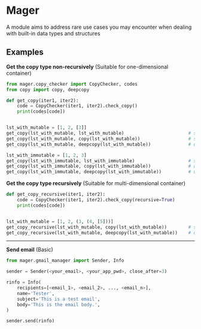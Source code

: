 # Mager
A module aims to address rare use cases you may encounter when dealing with built-in data types and structures

## Examples

**Get the copy type non-recursively** (Suitable for one-dimensional container)
```py
from mager.copy_checker import CopyChecker, codes
from copy import copy, deepcopy

def get_copy(iter1, iter2):
    code = CopyChecker(iter1, iter2).check_copy()
    print(codes[code])


lst_with_mutable = [1, 2, [3]]
get_copy(lst_with_mutable, lst_with_mutable)                        # same ref
get_copy(lst_with_mutable, copy(lst_with_mutable))                  # shallow
get_copy(lst_with_mutable, deepcopy(lst_with_mutable))              # deep

lst_with_immutable = [1, 2, 3]
get_copy(lst_with_immutable, lst_with_immutable)                    # same ref
get_copy(lst_with_immutable, copy(lst_with_immutable))              # unidentifiable
get_copy(lst_with_immutable, deepcopy(lst_with_immutable))          # unidentifiable
```

**Get the copy type recursively** (Suitable for multi-dimensional container)
```py
def get_copy_recursive(iter1, iter2):
    code = CopyChecker(iter1, iter2).check_copy(recursive=True)
    print(codes[code])


lst_with_mutable = [1, 2, (3, (4, [5]))]
get_copy_recursive(lst_with_mutable, copy(lst_with_mutable))        # shallow
get_copy_recursive(lst_with_mutable, deepcopy(lst_with_mutable))    # deep
```

---

**Send email** (Basic)
```py
from mager.gmail_manager import Sender, Info

sender = Sender(<your_email>, <your_app_pwd>, close_after=3)

rinfo = Info(
    recipients=[<email_1>, <email_2>, ..., <email_n>],
    name='Tester',
    subject='This is a test email',
    body='This is the email body.',
)

sender.send(rinfo)
```
